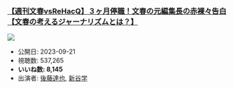 ### [【週刊文春vsReHacQ】３ヶ月停職！文春の元編集長の赤裸々告白【文春の考えるジャーナリズムとは？】](https://www.youtube.com/watch?v=bzD6STVEA_I)
[![](https://img.youtube.com/vi/bzD6STVEA_I/hqdefault.jpg)](https://www.youtube.com/watch?v=bzD6STVEA_I)
-   公開日: 2023-09-21
-   視聴数: 537,265
-   **いいね数: 8,145**
-   出演者: [後藤達也](/rehacq_fan/people/後藤達也 "wikilink"), [新谷学](/rehacq_fan/people/新谷学 "wikilink")
